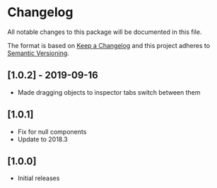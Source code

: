 # Changelog
All notable changes to this package will be documented in this file.

The format is based on [Keep a Changelog](http://keepachangelog.com/en/1.0.0/)
and this project adheres to [Semantic Versioning](http://semver.org/spec/v2.0.0.html).

## [1.0.2] - 2019-09-16
 - Made dragging objects to inspector tabs switch between them

## [1.0.1]
 - Fix for null components
 - Update to 2018.3

## [1.0.0]
 - Initial releases
